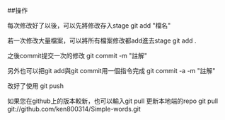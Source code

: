 ##操作

每次修改好了以後，可以先將修改存入stage
git add "檔名"

若一次修改大量檔案，可以將所有檔案修改都add進去stage
git add .

之後commit提交一次的修改
git commit -m "註解"


另外也可以把git add與git commit用一個指令完成
git commit -a -m "註解"

改好了使用
git push

如果您在github上的版本較新，也可以輸入git pull
更新本地端的repo
git pull git://github.com/ken800314/Simple-words.git
